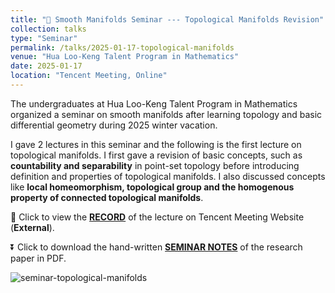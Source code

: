 ```yaml
---
title: "🌟 Smooth Manifolds Seminar --- Topological Manifolds Revision"
collection: talks
type: "Seminar"
permalink: /talks/2025-01-17-topological-manifolds
venue: "Hua Loo-Keng Talent Program in Mathematics"
date: 2025-01-17
location: "Tencent Meeting, Online"
---
```


The undergraduates at Hua Loo-Keng Talent Program in Mathematics organized a seminar on smooth manifolds after learning topology and basic differential geometry during 2025 winter vacation.

I gave 2 lectures in this seminar and the following is the first lecture on topological manifolds. I first gave a revision of basic concepts, such as **countability and separability** in point-set topology before introducing definition and properties of topological manifolds. I also discussed concepts like **local homeomorphism, topological group and the homogenous property of connected topological manifolds**. 

📼 Click to view the **[RECORD](https://meeting.tencent.com/crm/KeXdVW9P09)** of the lecture on Tencent Meeting Website (**External**).

⏬ Click to download the hand-written **[SEMINAR NOTES](https://academic.luosw.com.cn/files/snote1.pdf)** of the research paper in PDF.

![seminar-topological-manifolds](https://academic.luosw.com.cn/images/IMG_DDBEF551A4AB-1.jpeg)


